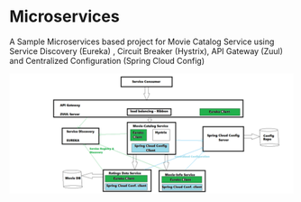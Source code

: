 # Microservices
A Sample Microservices based project for Movie Catalog Service using Service Discovery (Eureka) , Circuit Breaker (Hystrix), API Gateway (Zuul) and Centralized Configuration (Spring Cloud Config)

![Architecture Diagram](Architecture.png)
